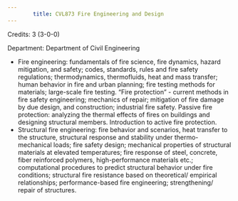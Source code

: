 ```yaml
---
        title: CVL873 Fire Engineering and Design
---
```

Credits: 3 (3-0-0)

Department: Department of Civil Engineering


- Fire engineering: fundamentals of fire science, fire dynamics, hazard mitigation, and safety; codes, standards, rules and fire safety regulations; thermodynamics, thermofluids, heat and mass transfer; human behavior in fire and urban planning; fire testing methods for materials; large-scale fire testing. “Fire protection” - current methods in fire safety engineering; mechanics of repair; mitigation of fire damage by due design, and construction; industrial fire safety. Passive fire protection: analyzing the thermal effects of fires on buildings and designing structural members. Introduction to active fire protection.
- Structural fire engineering: fire behavior and scenarios, heat transfer to the structure, structural response and stability under thermo-mechanical loads; fire safety design; mechanical properties of structural materials at elevated temperatures; fire response of steel, concrete, fiber reinforced polymers, high-performance materials etc.; computational procedures to predict structural behavior under fire conditions; structural fire resistance based on theoretical/ empirical relationships; performance-based fire engineering; strengthening/ repair of structures.